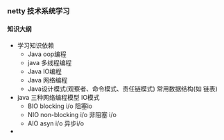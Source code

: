 ### netty 技术系统学习
#### 知识大纲
- 学习知识依赖
	- Java oop编程
	- java 多线程编程
	- Java IO编程
	- Java 网络编程
	- Java设计模式(观察者、命令模式、责任链模式) 常用数据结构(如 链表)
- java 三种网络编程模型 IO模式
	- BIO  blocking i/o 阻塞io
	- NIO non-blocking i/o 非阻塞 i/o
	- AIO asyn i/o  异步i/o
- 